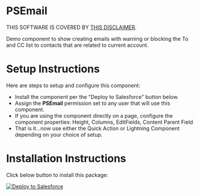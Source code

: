 # PSEmail

THIS SOFTWARE IS COVERED BY [THIS DISCLAIMER](https://raw.githubusercontent.com/thedges/Disclaimer/master/disclaimer.txt).

Demo component to show creating emails with warning or blocking the To and CC list to contacts that are related to current account.

# Setup Instructions
Here are steps to setup and configure this component:
  * Install the component per the "Deploy to Salesforce" button below. 
  * Assign the __PSEmail__ permission set to any user that will use this component.
  * If you are using the component directly on a page, configure the component properties: Height, Columns, EditFields, Content Parent Field
  * That is it...now use either the Quick Action or Lightning Component depending on your choice of setup.

# Installation Instructions

Click below button to install this package:

<a href="https://githubsfdeploy.herokuapp.com">
  <img alt="Deploy to Salesforce"
       src="https://raw.githubusercontent.com/afawcett/githubsfdeploy/master/deploy.png">
</a>
